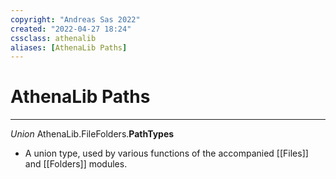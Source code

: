 ```yaml
---
copyright: "Andreas Sas 2022"
created: "2022-04-27 18:24"
cssclass: athenalib
aliases: [AthenaLib Paths]
---
```

# AthenaLib Paths

---
*Union* AthenaLib.FileFolders.**PathTypes**
- A union type, used by various functions of the accompanied [[Files]] and [[Folders]] modules.